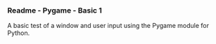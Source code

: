 ### Readme - Pygame - Basic 1

A basic test of a window and user input using the Pygame module for Python.

